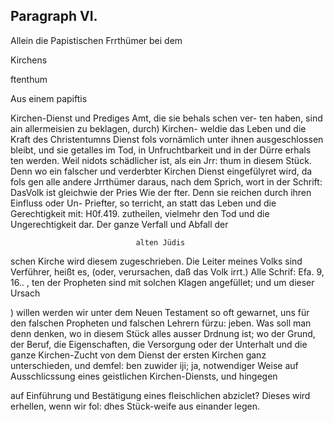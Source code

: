 

<!-- Seite 388 -->
Paragraph VI.
-------------

Allein die Papistischen Frrthümer bei dem

Kirchens

ftenthum

Aus einem papiftis
<!-- Seite 389 -->
 Kirchen-Dienst und Prediges Amt, die sie behals schen ver-
ten haben, sind ain allermeisien zu beklagen, durch) Kirchen-
weldie das Leben und die Kraft des Christentumns Dienst fols
vornämlich unter ihnen ausgeschlossen bleibt, und sie getalles
im Tod, in Unfruchtbarkeit und in der Dürre erhals
ten werden. Weil nidots schädlicher ist, als ein Jrr:
thum in diesem Stück. Denn wo ein falscher und
verderbter Kirchen Dienst eingefülyret wird, da fols
gen alle andere Jrrthümer daraus, nach dem Sprich,
wort in der Schrift: DasVolk ist gleichwie der Pries Wie der
fter. Denn sie reichen durch ihren Einfluss oder Un- Priefter, so
terricht, an statt das Leben und die Gerechtigkeit mit: H0f.419.
zutheilen, vielmehr den Tod und die Ungerechtigkeit
dar. Der ganze Verfall und Abfall der

                                alten Jüdis
schen Kirche wird diesem zugeschrieben. Die Leiter
meines Volks sind Verführer, heißt es, (oder,
verursachen, daß das Volk irrt.) Alle Schrif: Efa. 9, 16.. ,
ten der Propheten sind mit solchen Klagen angefüllet;
und um dieser Ursach

) willen werden wir unter dem Neuen Testament so oft gewarnet, uns für den falschen Propheten und falschen Lehrern fürzu: jeben. Was soll man denn denken, wo in diesem Stück alles ausser Drdnung ist; wo der Grund, der Beruf, die Eigenschaften, die Versorgung oder der Unterhalt und die ganze Kirchen-Zucht von dem Dienst der ersten Kirchen ganz unterschieden, und demfel: ben zuwider iji; ja, notwendiger Weise auf Ausschlicssung eines geistlichen Kirchen-Diensts, und hingegen

auf Einführung und Bestätigung eines fleischlichen abziclet? Dieses wird erhellen, wenn wir fol: dhes Stück-weife aus einander legen.

